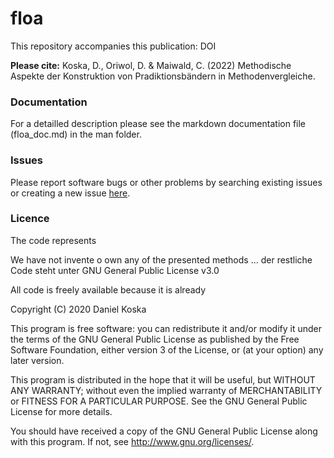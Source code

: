 # floa
This repository accompanies this publication: DOI

**Please cite:**
Koska, D., Oriwol, D. & Maiwald, C. (2022) Methodische Aspekte der Konstruktion von Pradiktionsbändern in Methodenvergleiche.


### Documentation
For a detailled description please see the markdown documentation file (floa_doc.md) in the man folder.


### Issues
Please report software bugs or other problems by searching existing issues or creating a new issue [here](https://github.com/koda86/floa/issues).


### Licence
The code represents 

We have not invente o own any of the presented methods ... der restliche Code steht unter GNU General Public License v3.0

All code is freely available because it is already


  Copyright (C) 2020  Daniel Koska
  
  This program is free software: you can redistribute it and/or modify
  it under the terms of the GNU General Public License as published by
  the Free Software Foundation, either version 3 of the License, or
  (at your option) any later version.
  
  This program is distributed in the hope that it will be useful,
  but WITHOUT ANY WARRANTY; without even the implied warranty of
  MERCHANTABILITY or FITNESS FOR A PARTICULAR PURPOSE.  See the
  GNU General Public License for more details.
  
  You should have received a copy of the GNU General Public License
  along with this program.  If not, see <http://www.gnu.org/licenses/>.
